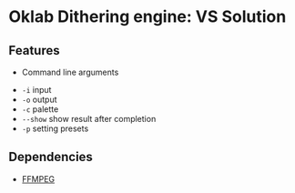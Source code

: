 # Oklab Dithering engine: VS Solution

## Features
* Command line arguments
- `-i` input 
- `-o` output
- `-c` palette
- `--show` show result after completion
- `-p` setting presets

## Dependencies
* [FFMPEG](https://www.gyan.dev/ffmpeg/builds/)
